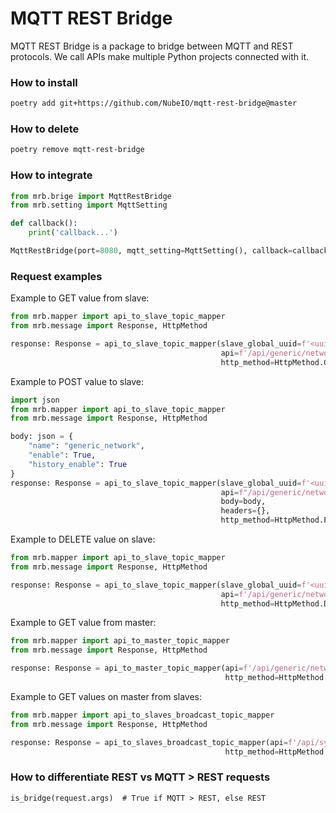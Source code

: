 # MQTT REST Bridge

MQTT REST Bridge is a package to bridge between MQTT and REST protocols. We call APIs make multiple Python projects
connected with it.

### How to install

```bash
poetry add git+https://github.com/NubeIO/mqtt-rest-bridge@master
```

### How to delete

```bash
poetry remove mqtt-rest-bridge
```

### How to integrate

```python
from mrb.brige import MqttRestBridge
from mrb.setting import MqttSetting

def callback():
    print('callback...')

MqttRestBridge(port=8080, mqtt_setting=MqttSetting(), callback=callback)
```


### Request examples

Example to GET value from slave:

```python
from mrb.mapper import api_to_slave_topic_mapper
from mrb.message import Response, HttpMethod

response: Response = api_to_slave_topic_mapper(slave_global_uuid=f'<uuid>',
                                               api=f'/api/generic/networks',
                                               http_method=HttpMethod.GET)
```

Example to POST value to slave:
```python
import json
from mrb.mapper import api_to_slave_topic_mapper
from mrb.message import Response, HttpMethod

body: json = {
    "name": "generic_network",
    "enable": True,
    "history_enable": True
}
response: Response = api_to_slave_topic_mapper(slave_global_uuid=f'<uuid>',
                                               api=f"/api/generic/networks",
                                               body=body,
                                               headers={},
                                               http_method=HttpMethod.POST)
```

Example to DELETE value on slave:

```python
from mrb.mapper import api_to_slave_topic_mapper
from mrb.message import Response, HttpMethod

response: Response = api_to_slave_topic_mapper(slave_global_uuid=f'<uuid>',
                                               api=f'/api/generic/networks/b7a23aa5-b8a1-4a0f-9acf-4fb011bce50e',
                                               http_method=HttpMethod.DELETE)
```

Example to GET value from master:

```python
from mrb.mapper import api_to_master_topic_mapper
from mrb.message import Response, HttpMethod

response: Response = api_to_master_topic_mapper(api=f'/api/generic/networks',
                                                http_method=HttpMethod.GET)
```

Example to GET values on master from slaves:

```python
from mrb.mapper import api_to_slaves_broadcast_topic_mapper
from mrb.message import Response, HttpMethod

response: Response = api_to_slaves_broadcast_topic_mapper(api=f'/api/system/ping',
                                                http_method=HttpMethod.GET)
```

### How to differentiate REST vs MQTT > REST requests

```
is_bridge(request.args)  # True if MQTT > REST, else REST
```

